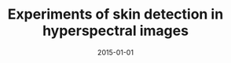 ---
# Documentation: https://wowchemy.com/docs/managing-content/

title: Experiments of skin detection in hyperspectral images
subtitle: ''
summary: ''
authors:
- Manuel Graña
- Ion Margues
tags: []
categories: []
date: '2015-01-01'
lastmod: 2022-10-07T05:03:42Z
featured: false
draft: false

# Featured image
# To use, add an image named `featured.jpg/png` to your page's folder.
# Focal points: Smart, Center, TopLeft, Top, TopRight, Left, Right, BottomLeft, Bottom, BottomRight.
image:
  caption: ''
  focal_point: ''
  preview_only: false

# Projects (optional).
#   Associate this post with one or more of your projects.
#   Simply enter your project's folder or file name without extension.
#   E.g. `projects = ["internal-project"]` references `content/project/deep-learning/index.md`.
#   Otherwise, set `projects = []`.
projects: []
publishDate: '2022-10-07T05:03:41.784480Z'
publication_types:
- '1'
abstract: ''
publication: '*Bioinspired Computation in Artificial Systems : International Work-Conference
  on the Interplay Between Natural and Artificial Computation, IWINAC 2015, Elche,
  Spain, June 1-5, 2015 : proceedings. Pt. 2*'
doi: 10.1007/978-3-319-18833-1_20
---
